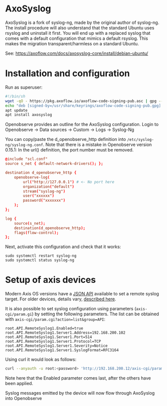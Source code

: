 # AxoSyslog

AxoSyslog is a fork of syslog-ng, made by the original author of syslog-ng. The install procedure will also understand that the standard Ubuntu uses rsyslog and uninstall it first. You will end up with a replaced syslog that comes with a default configuration that mimics a default rsyslog. This makes the migration transparent/harmless on a standard Ubuntu. 

See: https://axoflow.com/docs/axosyslog-core/install/debian-ubuntu/

# Installation and configuration

Run as superuser:

```sh
#!/bin/sh
wget -qO - https://pkg.axoflow.io/axoflow-code-signing-pub.asc | gpg --dearmor > /usr/share/keyrings/axoflow-code-signing-pub.gpg
echo "deb [signed-by=/usr/share/keyrings/axoflow-code-signing-pub.gpg] https://pkg.axoflow.io/apt stable ubuntu-noble" | tee --append /etc/apt/sources.list.d/axoflow.list
apt update
apt install axosyslog
```

Openobserve provides an outline for the AxoSyslog configuration.
Login to Openobserve -> Data sources -> Custom -> Logs -> Syslog-Ng

You can copy/paste the d_openobserve_http definition into
`/etc/syslog-ng/syslog-ng.conf`. Note that there is a mistake in Openobserve
version 0.15.1: In the url() definition, the port number must be removed.

```conf
@include "scl.conf"
source s_net { default-network-drivers(); };

destination d_openobserve_http {
    openobserve-log(
        url("http://127.0.0.1") # <- No port here
        organization("default")
        stream("syslog-ng")
        user("xxxxxx")
        password("xxxxxxx")
    );
};

log {
    source(s_net);
    destination(d_openobserve_http);
    flags(flow-control);
};
```

Next, activate this configuration and check that it works:

```
sudo systemctl restart syslog-ng
sudo systemctl status syslog-ng
```

# Setup of axis devices

Modern Axis OS versions have a [JSON API](https://developer.axis.com/vapix/network-video/remote-syslog/) available to set a remote syslog target. For
older devices, details vary, [described here](https://help.axis.com/en-us/axis-os-knowledge-base#syslog).

It is also possible to set syslog configuration using parameters
(`axis-cgi/param.gi`) by setting the following parameters. The list can be
obtained with `axis-cgi/param.cgi?action=list&group=API`:

```
root.API.RemoteSyslog1.Enabled=true
root.API.RemoteSyslog1.Server1.Address=192.168.200.102
root.API.RemoteSyslog1.Server1.Port=514
root.API.RemoteSyslog1.Server1.Protocol=TCP
root.API.RemoteSyslog1.Server1.Severity=Notice
root.API.RemoteSyslog1.Server1.SyslogFormat=RFC3164
```

Using curl it would look as follows:

```sh
curl --anyauth -u root:<password> 'http://192.168.200.12/axis-cgi/param.cgi?action=update&API.RemoteSyslog1.Server1.Address=192.168.200.102&API.RemoteSyslog1.Server1.Port=514&API.RemoteSyslog1.Server1.Protocol=TCP&API.RemoteSyslog1.Server1.Severity=Notice&API.RemoteSyslog1.Server1.SyslogFormat=RFC3164&API.RemoteSyslog1.Enabled=true'
```

Note here that the Enabled parameter comes last, after the others have been
applied.

Syslog messages emitted by the device will now flow through AxoSyslog into Openobserve

